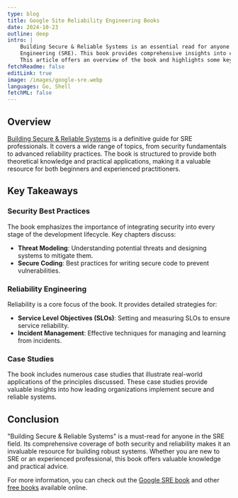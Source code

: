 ```yaml
---
type: blog
title: Google Site Reliability Engineering Books
date: 2024-10-23
outline: deep
intro: |
    Building Secure & Reliable Systems is an essential read for anyone involved in the field of Site Reliability
    Engineering (SRE). This book provides comprehensive insights into creating and maintaining secure and reliable systems.
    This article offers an overview of the book and highlights some key takeaways.
fetchReadme: false
editLink: true
image: /images/google-sre.webp
languages: Go, Shell
fetchML: false
---
```

<script setup>
 import ArticleItem from '/components/ArticleItem.vue';
 import ArticleFooter from '/components/ArticleFooter.vue';
</script>
<ArticleItem :frontmatter="$frontmatter"/>

## Overview

[Building Secure & Reliable Systems](https://sre.google/books/building-secure-reliable-systems/) is a definitive guide
for SRE professionals. It covers a wide range of topics, from security fundamentals to advanced reliability practices.
The book is structured to provide both theoretical knowledge and practical applications, making it a valuable resource
for both beginners and experienced practitioners.

## Key Takeaways

### Security Best Practices

The book emphasizes the importance of integrating security into every stage of the development lifecycle. Key chapters
discuss:

- **Threat Modeling**: Understanding potential threats and designing systems to mitigate them.
- **Secure Coding**: Best practices for writing secure code to prevent vulnerabilities.

### Reliability Engineering

Reliability is a core focus of the book. It provides detailed strategies for:

- **Service Level Objectives (SLOs)**: Setting and measuring SLOs to ensure service reliability.
- **Incident Management**: Effective techniques for managing and learning from incidents.

### Case Studies

The book includes numerous case studies that illustrate real-world applications of the principles discussed. These case
studies provide valuable insights into how leading organizations implement secure and reliable systems.

## Conclusion

"Building Secure & Reliable Systems" is a must-read for anyone in the SRE field. Its comprehensive coverage of both
security and reliability makes it an invaluable resource for building robust systems. Whether you are new to SRE or an
experienced professional, this book offers valuable knowledge and practical advice.

For more information, you can check out the [Google SRE book](https://sre.google/sre-book/table-of-contents/) and
other [free books](https://sre.google/books/) available online.